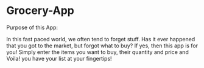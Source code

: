 # Grocery-App

Purpose of this App:

In this fast paced world, we often tend to forget stuff. Has it ever happened that you got to the market, but forgot what to buy? If yes, then this app is for you! Simply enter the items you want to buy, their quantity and price and Voila! you have your list at your fingertips!
